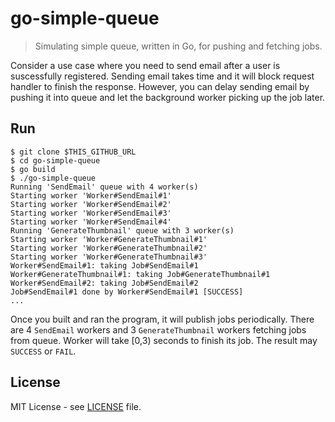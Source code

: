 go-simple-queue
========================

> Simulating simple queue, written in Go, for pushing and fetching jobs.

Consider a use case where you need to send email after a user is suscessfully
registered. Sending email takes time and it will block request handler to finish
the response. However, you can delay sending email by pushing it into queue and
let the background worker picking up the job later.

## Run

```
$ git clone $THIS_GITHUB_URL
$ cd go-simple-queue
$ go build
$ ./go-simple-queue
Running 'SendEmail' queue with 4 worker(s)
Starting worker 'Worker#SendEmail#1'
Starting worker 'Worker#SendEmail#2'
Starting worker 'Worker#SendEmail#3'
Starting worker 'Worker#SendEmail#4'
Running 'GenerateThumbnail' queue with 3 worker(s)
Starting worker 'Worker#GenerateThumbnail#1'
Starting worker 'Worker#GenerateThumbnail#2'
Starting worker 'Worker#GenerateThumbnail#3'
Worker#SendEmail#1: taking Job#SendEmail#1
Worker#GenerateThumbnail#1: taking Job#GenerateThumbnail#1
Worker#SendEmail#2: taking Job#SendEmail#2
Job#SendEmail#1 done by Worker#SendEmail#1 [SUCCESS]
...
```

Once you built and ran the program, it will publish jobs periodically. There are
4 `SendEmail` workers and 3 `GenerateThumbnail` workers fetching jobs from
queue. Worker will take [0,3) seconds to finish its job. The result may `SUCCESS`
or `FAIL`.

## License

MIT License - see [LICENSE](./LICENSE) file.
